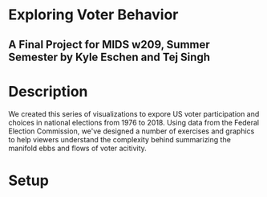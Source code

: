 # Exploring Voter Behavior

## A Final Project for MIDS w209, Summer Semester by Kyle Eschen and Tej Singh

# Description

We created this series of visualizations to expore US voter participation and choices in national elections from 1976 to 2018. Using data from the Federal Election Commission, we've designed a number of exercises and graphics to help viewers understand the complexity behind summarizing the manifold ebbs and flows of voter acitivity.

# Setup


